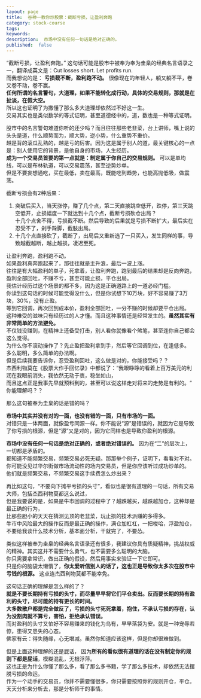 ```yaml
---
layout: page
title:  谷神一教你炒股票：截断亏损，让盈利奔跑
category: stock-course
tags:
keywords:
description:  市场中没有任何一句话是绝对正确的。
published:  false
---
```


“截断亏损，让盈利奔跑。” 这句话可能是股市中被奉为奉为圭臬的经典名言语录之一，翻译成英文是：Cut losses short. Let profits run.   
而我想说的是： **亏损截不断，盈利跑不动。** 很像现在的年轻人，躺又躺不平，卷又卷不动，卷不赢。    
**任何所谓的名言警句，大道理，如果不能转化成行动，具体的交易规则，那就是在扯淡，在假大空。**  
所以这也证明了为撒懂了那么多大道理却依然过不好这一生。   
交易其实也是类似数学的等式证明，甚至道德经中的，道，数也是一种等式证明。    

股市中的名言警句难道你听的还少吗？而且往往那些老韭菜，台上讲师，嘴上说的头头是道，什么顺势而为，顺大势，逆小势，什么重势不重价。  
越是背的滚瓜乱熟的，越是亏的厉害。因为这是属于别人的道，最关键核心的一点是：别人使用它的背景，是他自身的市场，人生经历。    
**成为一个交易员首要的第一点就是：制定属于你自己的交易规则。** 可以是单均线，可以是布林轨道，可以交易震荡，甚至逆势炒单。  
但是不要妄想通吃，买在最低，卖在最高，既能吃到趋势，也能高抛低吸，做震荡。  

截断亏损会有2种后果：  
1. 突破后买入，当天涨停，赚了几个点，第二天直接跳空低开，跌停，第三天跳空低开，止损幅度一下就达到十几个点，截断亏损砍仓出局？    
十几个点舍不得，亏损截不断。然后导致的后果就是亏损不断扩大，最后实在忍受不了，剁手跺脚，截肢出局。  
2. 十几个点直接砍了，截断了，出局后又重新选了一只买入，发生同样的事，导致越截越断，越止越损，凌迟至死。  

让盈利奔跑，盈利跑不动。  
如果盈利真奔跑起来了，那往往就是主升浪，最后一波上涨。  
往往是有大幅盈利的单子，死拿着，让盈利奔跑，跑到最后的结果却是反向奔跑，盈利全部回吐，不赚不亏，甚至可能止损，平仓出局。  
我估计经历过这个场景的都不多，因为这是正确道路上的一道必经门槛。    
你读到这句话的时候可能觉得没什么，但是你试想下10万块，好不容易赚了3万块，30%，没有止盈。  
等到它回调，再次回到成本价，盈利全部回吐，一分不赚的时候却要平仓出局。    
这种难受的滋味只有经历过的人才懂。而且这种事情还是经常发生的。**虽然其实有非常简单的方法避免。**    
不仅钱没赚到，在精神上还备受打击，别人看你就像看个煞笔，甚至连你自己都会这么觉得。  
为什么你不滚动操作了？先止盈把盈利拿到手，然后等它回调到位，在逢低多。 
多么聪明，多么简单的办法啊。  
但是后续我要告诉你，忍受盈利回吐，这么做是对的，你能接受吗？？         
杰西利物莫在《股票大作手回忆录》中都说了：“我眼睁睁的看着上百万美元的利润在我眼前消失，我依然无动于衷，稳坐如山，  
而且这点正是我事先早就预料到的，甚至可以说这样走对将来的走势是有利的。“       
你能理解吗？？    
 
那么这句被奉为圭臬的话是错的吗？  

**市场中其实并没有对的一面，也没有错的一面，只有市场的一面。**   
对错只是一体两面，就像盈亏同源一样。你不能说“源”是错误的，就因为它是导致了你亏损的根源，但是“源”又是对的，因为它同样也是导致你盈利的根源。   

**市场中没有任何一句话是绝对正确的，或者绝对错误的。** 因为在“二”的层次上，一切都是矛盾的。   
都知道不能频繁交易，频繁交易必死无疑。那那举个例子，证明下，看看对不对。  
你可能没见过华尔街做市场流动性的场内交易员，但是你应该听过成功炒单的。   
他们就是频繁交易，不频繁交易这手续费怎么炒出来？

再比如这句，“不要向下摊平亏损的头寸”，看似也是很有道理的一句话，所有交易大师，包括杰西利物莫都这么说过，  
但是我要说的是，如果是牛市回调的过程中了？越跌越买，越跌越加仓，这种却是最正确的行为，  
比那些胆小的天天在猜测见顶的老韭菜，玩止损的技术派赚的多得多。  
牛市中风险最大的操作反而是最正确的操作，满仓加杠杠，一把梭哈，浮盈加仓，不要给我谈什么技术分析，基本面分析，干就完了，不要怂。  

类似这样被奉为圭臬的经典名言语录还有很多，我建议你具有质疑精神，挑战权威的精神。其实这并不需要什么勇气，也不需要多么聪明的大脑。     
你只需要拿常识，做出正确的假设，然后用事实来验证一下它即可。   
只是你的脑袋太懒惰了，**你太爱听信别人的话了，这也正是导致你太多次在股市中亏钱的根源。** 这点连杰西利物莫都不能幸免。     

这句话正确的理解是怎么样的了？  
**就是不要长期持有亏损的头寸，而尽量早早将它们平仓卖出。反而要长期的持有盈利的头寸，尽可能的持有更长的时间。**     
**大多数散户都是完全做反了，亏损的头寸死死拿着，抱住，不承认亏损的存在，认为没割肉就不算亏，害怕，拒绝承认错误。**    
而对盈利的头寸又怕好不容易赚来的钱化为乌有，早早落袋为安。就是一种宠辱若惊，患得又患失的心态。  
佛家有云：得失随缘，心无增减。虽然你知道应该这样，但是你却很难做到。

但是上面这种理解的还是屁话， 因为**所有的看似很有道理的话在没有制定你的规则下都是屁话**，模糊混乱，无根浮萍。        
这也正是为什么你懂了那么多，看了那么多书籍，学了那么多技术，却依然无法摆脱亏损的命运。    
作为一个动手的交易员，你并不需要懂很多，你只需要按照你的规则开仓，平仓。天天分析来分析去，那是分析师干的事情。  

























